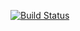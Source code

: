 [![Build Status](https://travis-ci.org/agoulartx/pillow_gradient_generator.svg?branch=master)](https://travis-ci.org/agoulartx/pillow_gradient_generator)